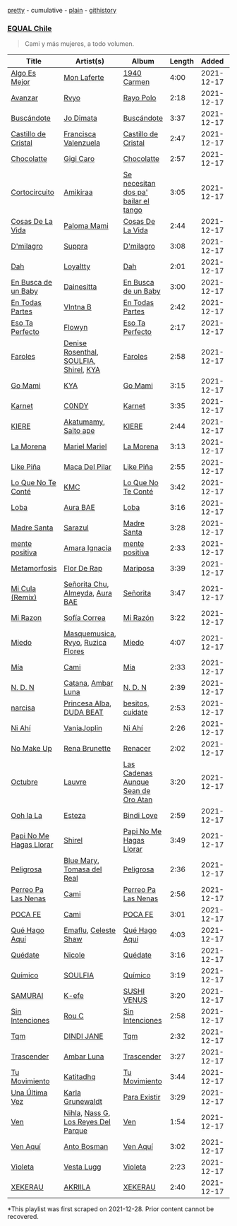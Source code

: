 [pretty](/playlists/pretty/37i9dQZF1DXaXeq4HFmqQR.md) - cumulative - [plain](/playlists/plain/37i9dQZF1DXaXeq4HFmqQR) - [githistory](https://github.githistory.xyz/mackorone/spotify-playlist-archive/blob/main/playlists/plain/37i9dQZF1DXaXeq4HFmqQR)

### [EQUAL Chile](https://open.spotify.com/playlist/5O6RaXdE1dTLivRrg9kWmW)

> Cami y más mujeres, a todo volumen.

| Title | Artist(s) | Album | Length | Added | Removed |
|---|---|---|---|---|---|
| [Algo Es Mejor](https://open.spotify.com/track/5GB8RBBzQLojlzQXtABIRp) | [Mon Laferte](https://open.spotify.com/artist/4boI7bJtmB1L3b1cuL75Zr) | [1940 Carmen](https://open.spotify.com/album/7hWWrisl7wIunR9dKiyjEL) | 4:00 | 2021-12-17 |  |
| [Avanzar](https://open.spotify.com/track/1tNc9ssh0OGFWihUzm8Oew) | [Rvyo](https://open.spotify.com/artist/6eo5LO5tYMMvvKa6iLoY2n) | [Rayo Polo](https://open.spotify.com/album/2RIoUDe3Q75FhFtL2hGdb2) | 2:18 | 2021-12-17 |  |
| [Buscándote](https://open.spotify.com/track/0413nUmbVwbehgymhlCAKi) | [Jo Dimata](https://open.spotify.com/artist/5sTptBGZPv9RocQoROWhAp) | [Buscándote](https://open.spotify.com/album/2ZPcFhibqbdsZaOEIbwVBG) | 3:37 | 2021-12-17 |  |
| [Castillo de Cristal](https://open.spotify.com/track/73W1tko3fJdQkIUHofJ5vM) | [Francisca Valenzuela](https://open.spotify.com/artist/2piHiUbXwUNNIvYyIOIUKt) | [Castillo de Cristal](https://open.spotify.com/album/4ZeRap2Uec4g3BhQZ2hAss) | 2:47 | 2021-12-17 |  |
| [Chocolatte](https://open.spotify.com/track/79ZDOlCcTUHqon8ndN8Imk) | [Gigi Caro](https://open.spotify.com/artist/5tNMNTIBXGY7Hq6AyGCAR8) | [Chocolatte](https://open.spotify.com/album/5j4qQuO9YPeM8NUFf0yQId) | 2:57 | 2021-12-17 |  |
| [Cortocircuito](https://open.spotify.com/track/0bARB1x9XhVnG0nxHiJ5kF) | [Amikiraa](https://open.spotify.com/artist/3xCoO7TgLAuhKkNz0uRwo2) | [Se necesitan dos pa' bailar el tango](https://open.spotify.com/album/6SHRwUTB7uG7CGWydWm9j7) | 3:05 | 2021-12-17 |  |
| [Cosas De La Vida](https://open.spotify.com/track/0WfQLUjyg5wn0zWxsOda07) | [Paloma Mami](https://open.spotify.com/artist/7rOlQwf8OuFLFQp4aydjBt) | [Cosas De La Vida](https://open.spotify.com/album/37PlSJaDNBVPHnsqhFqfK4) | 2:44 | 2021-12-17 |  |
| [D'milagro](https://open.spotify.com/track/19ltWFec9q5C7UqSV6gpQr) | [Suppra](https://open.spotify.com/artist/3WMr1bTsvQEfmjzgzSx98b) | [D'milagro](https://open.spotify.com/album/1fhSydWGz9EVRHCOLDysed) | 3:08 | 2021-12-17 |  |
| [Dah](https://open.spotify.com/track/5gYc3hvQIvEYo4C08f1JNl) | [Loyaltty](https://open.spotify.com/artist/5DDpDYLDv4xasIBS6kp2wf) | [Dah](https://open.spotify.com/album/2N53CNAd7d9GyQxguKKHbQ) | 2:01 | 2021-12-17 |  |
| [En Busca de un Baby](https://open.spotify.com/track/5jfTIs0SLrzeC23ywNTFc0) | [Dainesitta](https://open.spotify.com/artist/4jUVJzcthHyWbl6IwK5EOl) | [En Busca de un Baby](https://open.spotify.com/album/6ionPHlBFLO6FFoZD1jLSP) | 3:00 | 2021-12-17 |  |
| [En Todas Partes](https://open.spotify.com/track/1fBiySiu1fTmiFyPc4R8DD) | [Vlntna B](https://open.spotify.com/artist/5leFwWpTacAWLAom8B2JbS) | [En Todas Partes](https://open.spotify.com/album/30oK2FaiGSLDuRO2T9foTR) | 2:42 | 2021-12-17 |  |
| [Eso Ta Perfecto](https://open.spotify.com/track/2sC0GlXccYYlRfian9JVsY) | [Flowyn](https://open.spotify.com/artist/5yVXomAAABiwOBUQVmo375) | [Eso Ta Perfecto](https://open.spotify.com/album/3rkeqmoFs3k8SmnZwZwnA9) | 2:17 | 2021-12-17 |  |
| [Faroles](https://open.spotify.com/track/4eh4Et24YVZ97mCumJe0IK) | [Denise Rosenthal](https://open.spotify.com/artist/73SBwOgH6mrS09OyFHdR62), [SOULFIA](https://open.spotify.com/artist/1Q9Sx5tOmwems0qwLJZ5Cy), [Shirel](https://open.spotify.com/artist/5fNV5ubt46GqUpyP7Mh4Ln), [KYA](https://open.spotify.com/artist/1D1DNu1iQq7j7hFOlJZJyP) | [Faroles](https://open.spotify.com/album/6E2eSxShTgMRZi3WKjJev0) | 2:58 | 2021-12-17 |  |
| [Go Mami](https://open.spotify.com/track/63mPmAgHf58VfgGMhKA0mH) | [KYA](https://open.spotify.com/artist/1D1DNu1iQq7j7hFOlJZJyP) | [Go Mami](https://open.spotify.com/album/404dCnf2WefC6LjgKsn1kh) | 3:15 | 2021-12-17 |  |
| [Karnet](https://open.spotify.com/track/1DMA6EydvPE4QeEey57sTA) | [C0NDY](https://open.spotify.com/artist/0RxkBjcgtxEH0STQUniik0) | [Karnet](https://open.spotify.com/album/572X6IXa1aB7c8SNOw12m3) | 3:35 | 2021-12-17 |  |
| [KIERE](https://open.spotify.com/track/1s05UFLU2vikqHNcJsmJoX) | [Akatumamy](https://open.spotify.com/artist/38DOU02BQmlcooCqxr3aSd), [Saito ape](https://open.spotify.com/artist/0panVaEhbJCPqIRJfLuwap) | [KIERE](https://open.spotify.com/album/66y8QkEelYIDER3IcQzBHk) | 2:44 | 2021-12-17 |  |
| [La Morena](https://open.spotify.com/track/5yGsnApNZji7tedwFr70f2) | [Mariel Mariel](https://open.spotify.com/artist/5MbC0GPijb60evRCEQLJAz) | [La Morena](https://open.spotify.com/album/6DAhQlyt2I8twILzPoGgin) | 3:13 | 2021-12-17 |  |
| [Like Piña](https://open.spotify.com/track/267yOzYfVQZTjgLNGtDrmL) | [Maca Del Pilar](https://open.spotify.com/artist/42rQdqCJtlMTkiWjwwYevF) | [Like Piña](https://open.spotify.com/album/51OJexJI7KgeReYrioqdFQ) | 2:55 | 2021-12-17 |  |
| [Lo Que No Te Conté](https://open.spotify.com/track/3Z452bjBcSY5lVXxlCCwSf) | [KMC](https://open.spotify.com/artist/6XRepE59HrVuIQgfWXdBJ4) | [Lo Que No Te Conté](https://open.spotify.com/album/6g5cG2wmNh2HPAW4oJXgS7) | 3:42 | 2021-12-17 |  |
| [Loba](https://open.spotify.com/track/6wBy92YdrLQA9dkZJmWK7b) | [Aura BAE](https://open.spotify.com/artist/7jIywNxfjSZ2Dxm6OOzQPF) | [Loba](https://open.spotify.com/album/507ZVK5sBk5AHx4kq2OmEJ) | 3:16 | 2021-12-17 |  |
| [Madre Santa](https://open.spotify.com/track/0X7sHKrJQzOUpnYXCM7vv8) | [Sarazul](https://open.spotify.com/artist/3IUEajBsE3ojR2AY0uYMK0) | [Madre Santa](https://open.spotify.com/album/6quvoCZrrQZ5UMOI8a708G) | 3:28 | 2021-12-17 |  |
| [mente positiva](https://open.spotify.com/track/76yzST4Rpm3qF3FZrAx6NI) | [Amara Ignacia](https://open.spotify.com/artist/6YTu4Ih4tovKGdsq3UCnHa) | [mente positiva](https://open.spotify.com/album/4ozOWtp8Uv0buqhFLIIUKC) | 2:33 | 2021-12-17 |  |
| [Metamorfosis](https://open.spotify.com/track/0y2vVySBNrUWVtR88f15Bv) | [Flor De Rap](https://open.spotify.com/artist/3ZIZqvSbTL7mIEyXmbbXs7) | [Mariposa](https://open.spotify.com/album/0SOd8PQSePV5ryAWE9vM9X) | 3:39 | 2021-12-17 |  |
| [Mi Cula \(Remix\)](https://open.spotify.com/track/4mRfyjonZZuRy3iTxKHazl) | [Señorita Chu](https://open.spotify.com/artist/66HozQ44x8qKTB7irTL2NJ), [Almeyda](https://open.spotify.com/artist/3ScIhY1EejsIFbTsU87XwF), [Aura BAE](https://open.spotify.com/artist/7jIywNxfjSZ2Dxm6OOzQPF) | [Señorita](https://open.spotify.com/album/7t50mP3PTQZkO1O8BeqV4z) | 3:47 | 2021-12-17 |  |
| [Mi Razon](https://open.spotify.com/track/75i50Rwj0RdyNwYptTndrX) | [Sofía Correa](https://open.spotify.com/artist/1bVSA9IM2PsnHzY7j3mG7h) | [Mi Razón](https://open.spotify.com/album/3tgghbst2rrO1Snxqmhw01) | 3:22 | 2021-12-17 |  |
| [Miedo](https://open.spotify.com/track/43obEvBKQz14FjoM90fdxX) | [Masquemusica](https://open.spotify.com/artist/38WvNBHvqwUXnwkWIioPxo), [Rvyo](https://open.spotify.com/artist/6eo5LO5tYMMvvKa6iLoY2n), [Ruzica Flores](https://open.spotify.com/artist/1Z8ZBF6ppxP6jxks36IK0a) | [Miedo](https://open.spotify.com/album/7sTmkgNE2XTQmyuTalJLKj) | 4:07 | 2021-12-17 |  |
| [Mía](https://open.spotify.com/track/0w06ga5tjG8vQIFtpfYk0Q) | [Cami](https://open.spotify.com/artist/3VCrybIJKH7UurbDcZbMmn) | [Mía](https://open.spotify.com/album/1eZYfc2tuxNoSQlU3kXpGt) | 2:33 | 2021-12-17 |  |
| [N\. D\. N](https://open.spotify.com/track/20LWiZyBJaZwf6m3kigdAB) | [Catana](https://open.spotify.com/artist/5M93gtdh8dIv85CDYnuP90), [Ambar Luna](https://open.spotify.com/artist/3cJV9VzS3qt2MU60ilzNML) | [N\. D\. N](https://open.spotify.com/album/2Nu4104gYEZUvSPoiGN6Z8) | 2:39 | 2021-12-17 |  |
| [narcisa](https://open.spotify.com/track/4fvIO9UsmmJM2b8gWCzsOg) | [Princesa Alba](https://open.spotify.com/artist/3hvDAraTidCTjQHIc4m8P3), [DUDA BEAT](https://open.spotify.com/artist/2QLSJqqGIstNbO6nYRR16o) | [besitos, cuídate](https://open.spotify.com/album/3kfb4ye7atyQ1mEoI5Lecu) | 2:53 | 2021-12-17 |  |
| [Ni Ahí](https://open.spotify.com/track/4hpFemEQ1Zan7qhFh4KGFs) | [VaniaJoplin](https://open.spotify.com/artist/5J7o47wyT1cQOkHPFwzq4X) | [Ni Ahí](https://open.spotify.com/album/3vcbXJtEz6HIRpKrbqjyEI) | 2:26 | 2021-12-17 |  |
| [No Make Up](https://open.spotify.com/track/6bvr1FoiUbkXqoTJQG3iUb) | [Rena Brunette](https://open.spotify.com/artist/1HaP5CF8Zjwx7WzUnPgcsF) | [Renacer](https://open.spotify.com/album/5HSgSdVh8PcaN2KHp6XEnp) | 2:02 | 2021-12-17 |  |
| [Octubre](https://open.spotify.com/track/4SoSzzACXiHxwVaqu5VyAW) | [Lauvre](https://open.spotify.com/artist/6acbf8kuCR1esVF1vo8L18) | [Las Cadenas Aunque Sean de Oro Atan](https://open.spotify.com/album/4FdsDWqZVIM541QKflN1DD) | 3:20 | 2021-12-17 |  |
| [Ooh la La](https://open.spotify.com/track/225DM9sHFhDaKSciyqV0jA) | [Esteza](https://open.spotify.com/artist/4ywTwQEW20qTHhC7nJPZsJ) | [Bindi Love](https://open.spotify.com/album/6DWUr8uWxKcNHQFOMg4UHx) | 2:59 | 2021-12-17 |  |
| [Papi No Me Hagas Llorar](https://open.spotify.com/track/04S43sYjrLmZXjxqcU8BxJ) | [Shirel](https://open.spotify.com/artist/5fNV5ubt46GqUpyP7Mh4Ln) | [Papi No Me Hagas Llorar](https://open.spotify.com/album/7nphArTieJ9uRNuQiH1sIL) | 3:49 | 2021-12-17 |  |
| [Peligrosa](https://open.spotify.com/track/4U4NPYcC1nY34ZnS2FUF4o) | [Blue Mary](https://open.spotify.com/artist/2GPEaK0AzTsnUJHSFVTPjh), [Tomasa del Real](https://open.spotify.com/artist/3Dz4sliAAIVOlALfHW9TtD) | [Peligrosa](https://open.spotify.com/album/1X0mFnBWwrn7jQmRjSUMWa) | 2:36 | 2021-12-17 |  |
| [Perreo Pa Las Nenas](https://open.spotify.com/track/0MMfa6tiHQB0bfu4LQwqmp) | [Cami](https://open.spotify.com/artist/3VCrybIJKH7UurbDcZbMmn) | [Perreo Pa Las Nenas](https://open.spotify.com/album/6JnN31WUQId1OkfiGqEKWd) | 2:56 | 2021-12-17 |  |
| [POCA FE](https://open.spotify.com/track/122xkWF4LRrAIZPzZEogy9) | [Cami](https://open.spotify.com/artist/3VCrybIJKH7UurbDcZbMmn) | [POCA FE](https://open.spotify.com/album/5fdkUi9K20VRbdYLdfJJEn) | 3:01 | 2021-12-17 |  |
| [Qué Hago Aquí](https://open.spotify.com/track/1ghj1EnKID3NsW0TUbMNIF) | [Emaflu](https://open.spotify.com/artist/5PS09CXdU7Lze7eAk2z3Yy), [Celeste Shaw](https://open.spotify.com/artist/6rqnfwOhPniuJF1OxvMdYj) | [Qué Hago Aquí](https://open.spotify.com/album/6nyW5g7nAo6eJt940IUNiN) | 4:03 | 2021-12-17 |  |
| [Quédate](https://open.spotify.com/track/4UHfk2wZ8idPp8Eh7HsaSD) | [Nicole](https://open.spotify.com/artist/3iIMN6aYzb6coyCECxkHaS) | [Quédate](https://open.spotify.com/album/4zCBs5H6m1w8mzODUkTDy9) | 3:16 | 2021-12-17 |  |
| [Químico](https://open.spotify.com/track/0xJodMjaPnEjGm8dDix9oc) | [SOULFIA](https://open.spotify.com/artist/1Q9Sx5tOmwems0qwLJZ5Cy) | [Químico](https://open.spotify.com/album/5Rf4NA823SjUQRrmGcFmaZ) | 3:19 | 2021-12-17 |  |
| [SAMURAI](https://open.spotify.com/track/619Z3dym1A8DCe2Nj6I0Vg) | [K\-efe](https://open.spotify.com/artist/5OPzvMUdNgeRfnbJyUi0Yq) | [SUSHI VENUS](https://open.spotify.com/album/5cCfwccagn5RTyUfaUHn18) | 3:20 | 2021-12-17 |  |
| [Sin Intenciones](https://open.spotify.com/track/78NCRUfNgMqSR36XAfum2l) | [Rou C](https://open.spotify.com/artist/2QDk2sxK8xHgNIIXNLgNZ9) | [Sin Intenciones](https://open.spotify.com/album/5istU6vjNosM5XFoVv8QTo) | 2:58 | 2021-12-17 |  |
| [Tqm](https://open.spotify.com/track/1c0oYB5WocjpN59cRyCvAI) | [DINDI JANE](https://open.spotify.com/artist/3NtqMR9pkptsO9mRHUmYDJ) | [Tqm](https://open.spotify.com/album/1Bbldyy56lCbXeLJmBl9ss) | 2:32 | 2021-12-17 |  |
| [Trascender](https://open.spotify.com/track/2h2Ffv9DGFRL3qHdTmSh4e) | [Ambar Luna](https://open.spotify.com/artist/3cJV9VzS3qt2MU60ilzNML) | [Trascender](https://open.spotify.com/album/5z8swern7Agc4LXq0X4t8H) | 3:27 | 2021-12-17 |  |
| [Tu Movimiento](https://open.spotify.com/track/3LptDHH9yf2N9nVRS9pHuQ) | [Katitadhq](https://open.spotify.com/artist/2u4WQWfc3Aufs3m846fmvQ) | [Tu Movimiento](https://open.spotify.com/album/54nIVjLFm0OKC6PjSTWPKx) | 3:44 | 2021-12-17 |  |
| [Una Última Vez](https://open.spotify.com/track/0rGe6nfNe59LUYvjHSDX78) | [Karla Grunewaldt](https://open.spotify.com/artist/5w4VSeopBIU3C6uPYqunc3) | [Para Existir](https://open.spotify.com/album/3S1GSmSauTfgSHG1DaZoXz) | 3:29 | 2021-12-17 |  |
| [Ven](https://open.spotify.com/track/4jU9ICbXZu9msQPr6L73rF) | [Nihla](https://open.spotify.com/artist/74UNE9EF6heknm43N3LPMf), [Nass G](https://open.spotify.com/artist/4HVaguMub30IBWNwP1k6WF), [Los Reyes Del Parque](https://open.spotify.com/artist/1b7hyZ1cAfabiMqIx72gzR) | [Ven](https://open.spotify.com/album/6kG8l5pa91cf6aMbrktYst) | 1:54 | 2021-12-17 |  |
| [Ven Aquí](https://open.spotify.com/track/6QKRM2G7YCPBLHRrfdSw0B) | [Anto Bosman](https://open.spotify.com/artist/2K9VXOc9XDfKie7ASSCMIa) | [Ven Aquí](https://open.spotify.com/album/0dZTHZYG2q5pr4TQildvvo) | 3:02 | 2021-12-17 |  |
| [Violeta](https://open.spotify.com/track/0lWkJrYgYYa1vOJfvIkxr8) | [Vesta Lugg](https://open.spotify.com/artist/4BMCoatjMD45S9nDzLVa3c) | [Violeta](https://open.spotify.com/album/4KFf1eHDIeBzbu5dpSnCGI) | 2:23 | 2021-12-17 |  |
| [XEKERAU](https://open.spotify.com/track/7IFAcogCR9VuFR4sIRGk5f) | [AKRIILA](https://open.spotify.com/artist/39hfuTf4PHfnHgIl0QBDGL) | [XEKERAU](https://open.spotify.com/album/0ZtQl68v80d94x6EPYMh9u) | 2:40 | 2021-12-17 |  |

\*This playlist was first scraped on 2021-12-28. Prior content cannot be recovered.